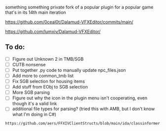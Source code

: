something something private fork of a popular plugin for a popular game that's in its 14th main iteration

https://github.com/0ceal0t/Dalamud-VFXEditor/commits/main/

https://github.com/lumxiv/Dalamud-VFXEditor/

## To do:
- [ ] Figure out Unknown 2 in TMB/SGB
- [ ] CUTB nonsense
- [ ] Put together .py code to manually update npc_files.json
- [ ] Add more to common_tmb list
- [ ] Fix SGB selection for housing items
- [ ] Add stuff from EObj to SGB selection
- [ ] More SGB parsing
- [ ] Figure out why the icon in the plugin menu isn't cooperating, even though it's a valid link
- [ ] additional file types for parsing? (tried this with AMB, but I don't know what I'm doing in C#)

```
https://github.com/aers/FFXIVClientStructs/blob/main/ida/classinformer.csv

```
